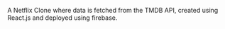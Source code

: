 A Netflix Clone where data is fetched from the TMDB API, created using React.js and deployed using firebase.
